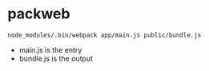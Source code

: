 # packweb

```
node_modules/.bin/webpack app/main.js public/bundle.js
```
- main.js is the entry
- bundle.js is the output
